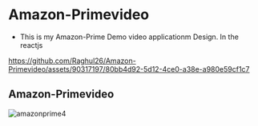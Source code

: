 # Amazon-Primevideo

- This is my Amazon-Prime Demo video applicationm Design. In the reactjs




https://github.com/Raghul26/Amazon-Primevideo/assets/90317197/80bb4d92-5d12-4ce0-a38e-a980e59cf1c7




## Amazon-Primevideo

![amazonprime4](https://user-images.githubusercontent.com/90317197/219111433-f09e4b7b-2109-4c46-9da8-91da9568dcba.JPG)



